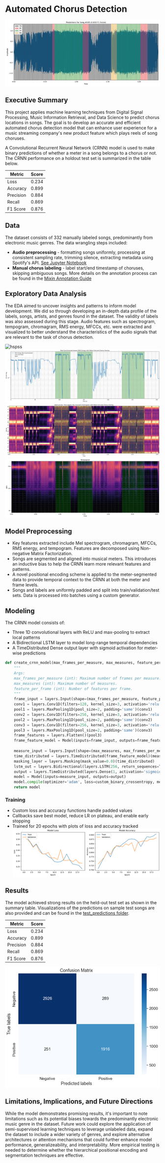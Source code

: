 # Automated Chorus Detection

![Chorus Prediction](./images/185.webp)

## Executive Summary

This project applies machine learning techniques from Digital Signal Processing, Music Information Retrieval, and Data Science to predict chorus locations in songs. The goal is to develop an accurate and efficient automated chorus detection model that can enhance user experience for a music streaming company's new product feature which plays reels of song choruses.

A Convolutional Recurrent Neural Network (CRNN) model is used to make binary predictions of whether a meter in a song belongs to a chorus or not. The CRNN performance on a holdout test set is summarized in the table below.

| Metric         | Score  |
|----------------|--------|
| Loss           | 0.234  |
| Accuracy       | 0.899  |
| Precision      | 0.884  |
| Recall         | 0.869  |
| F1 Score       | 0.876  |

## Data

The dataset consists of 332 manually labeled songs, predominantly from electronic music genres. The data wrangling steps included:

- **Audio preprocessing** - formatting songs uniformly, processing at consistent sampling rate, trimming silence, extracting metadata using Spotify's API. [See Jupyter Notebook](notebooks/Preprocessing.ipynb)
- **Manual chorus labeling** - label start/end timestamp of choruses, skipping ambiguous songs. More details on the annotation process can be found in the [Mixin Annotation Guide](docs/Mixin%20Data%20Annotation%20Guide.pdf)

## Exploratory Data Analysis

The EDA aimed to uncover insights and patterns to inform model development. We did so through developing an in-depth data profile of the labels, songs, artists, and genres found in the dataset. The validity of labels was also assessed during this stage. Audio features such as spectrogram, tempogram, chromagram, RMS energy, MFCCs, etc. were extracted and visualized to better understand the characteristics of the audio signals that are relevant to the task of chorus detection.

![hspss](./images/hspss.png)
![rms_beat_synced](./images/rms_beat_synced.png)
![chromagram](./images/chromagram_stacked.png)
![tempogram](./images/tempogram.png)

## Model Preprocessing

- Key features extracted include Mel spectrogram, chromagram, MFCCs, RMS energy, and tempogram. Features are decomposed using Non-negative Matrix Factorization.
- Songs are segmented and aligned into musical meters. This introduces an inductive bias to help the CRNN learn more relevant features and patterns.
- A novel positional encoding scheme is applied to the meter-segmented data to provide temporal context to the CRNN at both the meter and frame levels.
- Songs and labels are uniformly padded and split into train/validation/test sets. Data is processed into batches using a custom generator.

## Modeling

The CRNN model consists of:

- Three 1D convolutional layers with ReLU and max-pooling to extract local patterns 
- A Bidirectional LSTM layer to model long-range temporal dependencies
- A TimeDistributed Dense output layer with sigmoid activation for meter-wise predictions

``` python
def create_crnn_model(max_frames_per_measure, max_measures, feature_per_frame):
    """
    Args:
    max_frames_per_measure (int): Maximum number of frames per measure.
    max_measures (int): Maximum number of measures.
    feature_per_frame (int): Number of features per frame.
    """
    frame_input = layers.Input(shape=(max_frames_per_measure, feature_per_frame))
    conv1 = layers.Conv1D(filters=128, kernel_size=3, activation='relu', padding='same')(frame_input)
    pool1 = layers.MaxPooling1D(pool_size=2, padding='same')(conv1)
    conv2 = layers.Conv1D(filters=256, kernel_size=3, activation='relu', padding='same')(pool1)
    pool2 = layers.MaxPooling1D(pool_size=2, padding='same')(conv2)
    conv3 = layers.Conv1D(filters=256, kernel_size=3, activation='relu', padding='same')(pool2)
    pool3 = layers.MaxPooling1D(pool_size=2, padding='same')(conv3)
    frame_features = layers.Flatten()(pool3)
    frame_feature_model = Model(inputs=frame_input, outputs=frame_features)

    measure_input = layers.Input(shape=(max_measures, max_frames_per_measure, feature_per_frame))
    time_distributed = layers.TimeDistributed(frame_feature_model)(measure_input)
    masking_layer = layers.Masking(mask_value=0.0)(time_distributed)
    lstm_out = layers.Bidirectional(layers.LSTM(256, return_sequences=True))(masking_layer)
    output = layers.TimeDistributed(layers.Dense(1, activation='sigmoid'))(lstm_out)
    model = Model(inputs=measure_input, outputs=output)
    model.compile(optimizer='adam', loss=custom_binary_crossentropy, metrics=[custom_accuracy])
    return model
```

### Training

- Custom loss and accuracy functions handle padded values
- Callbacks save best model, reduce LR on plateau, and enable early stopping
- Trained for 20 epochs with plots of loss and accuracy tracked
![Training History](./images/training_history_model1.png)

## Results

The model achieved strong results on the held-out test set as shown in the summary table. Visualizations of the predictions on sample test songs are also provided and can be found in the [test_predictions folder](images/test_predictions).

| Metric         | Score  |
|----------------|--------|
| Loss           | 0.234  |
| Accuracy       | 0.899  |
| Precision      | 0.884  |
| Recall         | 0.869  |
| F1 Score       | 0.876  |

![Confusion Matrix](./images/confusion_matrix.png)

## Limitations, Implications, and Future Directions

While the model demonstrates promising results, it's important to note limitations such as its potential biases towards the predominantly electronic music genre in the dataset. Future work could explore the application of semi-supervised learning techniques to leverage unlabeled data, expand the dataset to include a wider variety of genres, and explore alternative architectures or attention mechanisms that could further enhance model performance, generalizeability, and interpretability. More empirical testing is needed to determine whether the hierarchical positional encoding and segmentation techniques are effective. 


